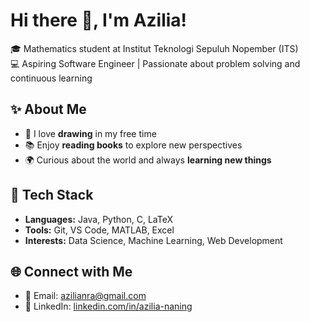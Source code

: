# Hi there 👋, I'm Azilia!

🎓 Mathematics student at Institut Teknologi Sepuluh Nopember (ITS)  
💻 Aspiring Software Engineer | Passionate about problem solving and continuous learning  

## ✨ About Me
- 🎨 I love **drawing** in my free time  
- 📚 Enjoy **reading books** to explore new perspectives  
- 🌍 Curious about the world and always **learning new things**  

## 🔧 Tech Stack
- **Languages:** Java, Python, C, LaTeX  
- **Tools:** Git, VS Code, MATLAB, Excel  
- **Interests:** Data Science, Machine Learning, Web Development  

## 🌐 Connect with Me
- 📧 Email: azilianra@gmail.com  
- 💼 LinkedIn: [linkedin.com/in/azilia-naning](https://linkedin.com/in/azilia-naning)  
